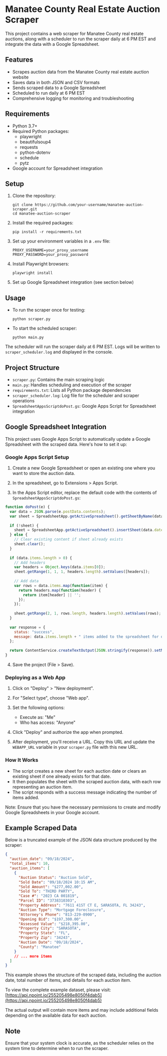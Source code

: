 # Manatee County Real Estate Auction Scraper

This project contains a web scraper for Manatee County real estate auctions, along with a scheduler to run the scraper daily at 6 PM EST and integrate the data with a Google Spreadsheet.

## Features

- Scrapes auction data from the Manatee County real estate auction website
- Saves data in both JSON and CSV formats
- Sends scraped data to a Google Spreadsheet
- Scheduled to run daily at 6 PM EST
- Comprehensive logging for monitoring and troubleshooting

## Requirements

- Python 3.7+
- Required Python packages:
  - playwright
  - beautifulsoup4
  - requests
  - python-dotenv
  - schedule
  - pytz
- Google account for Spreadsheet integration

## Setup

1. Clone the repository:
   ```
   git clone https://github.com/your-username/manatee-auction-scraper.git
   cd manatee-auction-scraper
   ```

2. Install the required packages:
   ```
   pip install -r requirements.txt
   ```

3. Set up your environment variables in a `.env` file:
   ```
   PROXY_USERNAME=your_proxy_username
   PROXY_PASSWORD=your_proxy_password
   ```

4. Install Playwright browsers:
   ```
   playwright install
   ```

5. Set up Google Spreadsheet integration (see section below)

## Usage

- To run the scraper once for testing:
  ```
  python scraper.py
  ```

- To start the scheduled scraper:
  ```
  python main.py
  ```

The scheduler will run the scraper daily at 6 PM EST. Logs will be written to `scraper_scheduler.log` and displayed in the console.

## Project Structure

- `scraper.py`: Contains the main scraping logic
- `main.py`: Handles scheduling and execution of the scraper
- `requirements.txt`: Lists all Python package dependencies
- `scraper_scheduler.log`: Log file for the scheduler and scraper operations
- `SpreadsheetAppsScriptdoPost.gs`: Google Apps Script for Spreadsheet integration

## Google Spreadsheet Integration

This project uses Google Apps Script to automatically update a Google Spreadsheet with the scraped data. Here's how to set it up:

### Google Apps Script Setup

1. Create a new Google Spreadsheet or open an existing one where you want to store the auction data.

2. In the spreadsheet, go to Extensions > Apps Script.

3. In the Apps Script editor, replace the default code with the contents of `SpreadsheetAppsScriptdoPost.gs`:

```javascript
function doPost(e) {
  var data = JSON.parse(e.postData.contents);
  var sheet = SpreadsheetApp.getActiveSpreadsheet().getSheetByName(data.date);
  
  if (!sheet) {
    sheet = SpreadsheetApp.getActiveSpreadsheet().insertSheet(data.date);
  } else {
    // Clear existing content if sheet already exists
    sheet.clear();
  }
  
  if (data.items.length > 0) {
    // Add headers
    var headers = Object.keys(data.items[0]);
    sheet.getRange(1, 1, 1, headers.length).setValues([headers]);
    
    // Add data
    var rows = data.items.map(function(item) {
      return headers.map(function(header) {
        return item[header] || '';
      });
    });
    
    sheet.getRange(2, 1, rows.length, headers.length).setValues(rows);
  }
  
  var response = {
    status: "success",
    message: data.items.length + " items added to the spreadsheet for date " + data.date + ". Any existing data for this date has been overwritten."
  };
  
  return ContentService.createTextOutput(JSON.stringify(response)).setMimeType(ContentService.MimeType.JSON);
}
```

4. Save the project (File > Save).

### Deploying as a Web App

1. Click on "Deploy" > "New deployment".

2. For "Select type", choose "Web app".

3. Set the following options:
   - Execute as: "Me"
   - Who has access: "Anyone"

4. Click "Deploy" and authorize the app when prompted.

5. After deployment, you'll receive a URL. Copy this URL and update the `WEBAPP_URL` variable in your `scraper.py` file with this new URL.

### How It Works

- The script creates a new sheet for each auction date or clears an existing sheet if one already exists for that date.
- It then populates the sheet with the scraped auction data, with each row representing an auction item.
- The script responds with a success message indicating the number of items added.

Note: Ensure that you have the necessary permissions to create and modify Google Spreadsheets in your Google account.

## Example Scraped Data

Below is a truncated example of the JSON data structure produced by the scraper:

```json
{
  "auction_date": "09/18/2024",
  "total_items": 10,
  "auction_items": [
    {
      "Auction Status": "Auction Sold",
      "Sold Date": "09/18/2024 10:15 AM",
      "Sold Amount": "$277,002.00",
      "Sold To": "THIRD PARTY",
      "Case #": "2023 CA 001819",
      "Parcel ID": "3738310303",
      "Property Address": "7611 41ST CT E, SARASOTA, FL 34243",
      "Auction Type": "Mortgage Foreclosure",
      "Attorney's Phone": "813-229-0900",
      "Opening Bid": "$197,300.00",
      "Assessed Value": "$218,395.00",
      "Property City": "SARASOTA",
      "Property State": "FL",
      "Property Zip": "34243",
      "Auction Date": "09/18/2024",
      "County": "Manatee"
    }
    // ... more items
  ]
}
```

This example shows the structure of the scraped data, including the auction date, total number of items, and details for each auction item.

To view the complete example dataset, please visit:
[https://api.npoint.io/255205498e8050f4dab5](https://api.npoint.io/255205498e8050f4dab5)

The actual output will contain more items and may include additional fields depending on the available data for each auction.

## Note

Ensure that your system clock is accurate, as the scheduler relies on the system time to determine when to run the scraper.